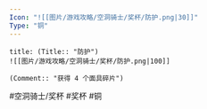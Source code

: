 ```yaml
---
Icon: "![[图片/游戏攻略/空洞骑士/奖杯/防护.png|30]]"
Type: "铜"
---
```

```ad-common-bronze-trophy
title: (Title:: "防护")
![[图片/游戏攻略/空洞骑士/奖杯/防护.png|100]]

(Comment:: "获得 4 个面具碎片")
```

#空洞骑士/奖杯 #奖杯 #铜
